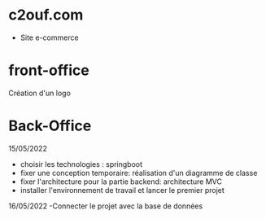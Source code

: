 # c2ouf.com
- Site e-commerce

# front-office
Création d'un logo 

























# Back-Office
15/05/2022
- choisir les technologies : springboot
- fixer une conception temporaire: réalisation d'un diagramme de classe
- fixer l'architecture pour la partie backend: architecture MVC 
- installer l'environnement de travail et lancer le premier projet

16/05/2022
-Connecter le projet avec la base de données






























